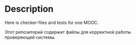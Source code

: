 # Description

Here is checker-files and tests for one MOOC.


Этот репозиторий содержит файлы для корректной работы проверяющей системы. 
